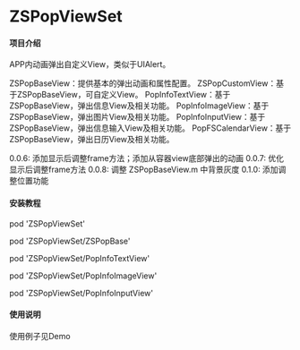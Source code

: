 # ZSPopViewSet

#### 项目介绍

APP内动画弹出自定义View，类似于UIAlert。

ZSPopBaseView：提供基本的弹出动画和属性配置。
ZSPopCustomView：基于ZSPopBaseView，可自定义View。
PopInfoTextView：基于ZSPopBaseView，弹出信息View及相关功能。
PopInfoImageView：基于ZSPopBaseView，弹出图片View及相关功能。
PopInfoInputView：基于ZSPopBaseView，弹出信息输入View及相关功能。
PopFSCalendarView：基于ZSPopBaseView，弹出日历View及相关功能。

0.0.6: 添加显示后调整frame方法；添加从容器view底部弹出的动画
0.0.7: 优化显示后调整frame方法
0.0.8: 调整 ZSPopBaseView.m 中背景灰度
0.1.0: 添加调整位置功能

#### 安装教程

pod 'ZSPopViewSet'

pod 'ZSPopViewSet/ZSPopBase'

pod 'ZSPopViewSet/PopInfoTextView'

pod 'ZSPopViewSet/PopInfoImageView'

pod 'ZSPopViewSet/PopInfoInputView'


#### 使用说明

使用例子见Demo

